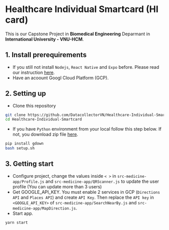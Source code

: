 # Healthcare Individual Smartcard (HI card)
This is our Capstone Project in **Biomedical Engineering** Deparmant in **International University - VNU-HCM**. 

## 1. Install prerequirements
- If you still not install `Nodejs`, `React Native` and `Expo` before. Please read our instruction [here](https://github.com/DatacollectorVN/React-Native-Tutorial).
- Have an acoount Googl Cloud Platform (GCP).

## 2. Setting up
- Clone this repository
```bash
git clone https://github.com/DatacollectorVN/Healthcare-Individual-Smartcard.git
cd Healthcare-Individual-Smartcard
```
- If you have `Python` environment from your local follow this step below. If not, you download zip file [here](https://drive.google.com/file/d/1sqoFRA-rcPOwaxExUUiWsFELWudITARJ/view\?usp\=sharing).
```bash
pip install gdown
bash setup.sh
```

## 3. Getting start
- Configure project, change the values inside `< >` in `src-medicine-app/Profile.js` and `src-medicine-app/QRScanner.js` to update the user profile (You can update more than 3 users)
- Get GOOGLE_API_KEY. You must enable 2 services in GCP (`Directions API` and `Places API`) and create `API Key`. Then replace the `API key` in `<GOOGLE_API_KEY>` of `src-medicine-app/SearchNearBy.js` and `src-medicine-app/MapDirection.js`.
- Start app.
```bash
yarn start
```
 